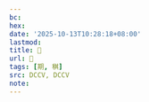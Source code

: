 ```yaml
---
bc:
hex:
date: '2025-10-13T10:28:18+08:00'
lastmod:
title: 􃆕
url: 􃆕
tags: [期, 稘]
src: DCCV, DCCV
note:
---
```

